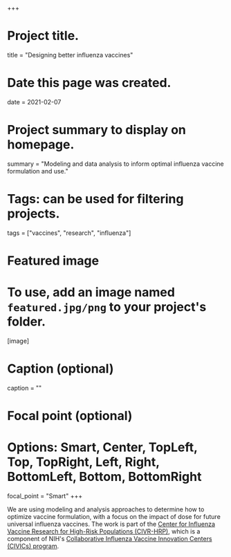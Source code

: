 +++
# Project title.
title = "Designing better influenza vaccines"

# Date this page was created.
date = 2021-02-07

# Project summary to display on homepage.
summary = "Modeling and data analysis to inform optimal influenza vaccine formulation and use."

# Tags: can be used for filtering projects.
tags = ["vaccines", "research", "influenza"]

# Featured image
# To use, add an image named `featured.jpg/png` to your project's folder. 
[image]
  # Caption (optional)
  caption = ""
  # Focal point (optional)
  # Options: Smart, Center, TopLeft, Top, TopRight, Left, Right, BottomLeft, Bottom, BottomRight
  focal_point = "Smart"
+++

We are using modeling and analysis approaches to determine how to optimize vaccine formulation, with a focus on the impact of dose for future universal influenza vaccines. The work is part of the [Center for Influenza Vaccine Research for High-Risk Populations (CIVR-HRP)](https://www.niaidcivics.org/center-for-influenza-vaccine-research-for-high-risk-populations-civr-hrp/), which is a component of NIH's [Collaborative Influenza Vaccine Innovation Centers (CIVICs) program](https://www.niaidcivics.org/).



